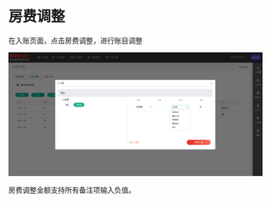 # 房费调整

在入账页面，点击房费调整，进行账目调整

![&#x70B9;&#x51FB;&#x623F;&#x8D39;&#x8C03;&#x6574;&#x540E;&#xFF0C;&#x9009;&#x62E9;&#x8C03;&#x6574;&#x539F;&#x56E0;&#x8FDB;&#x884C;&#x5165;&#x8D26;](../../../.gitbook/assets/image%20%2872%29.png)

  
房费调整金额支持所有备注项输入负值。

